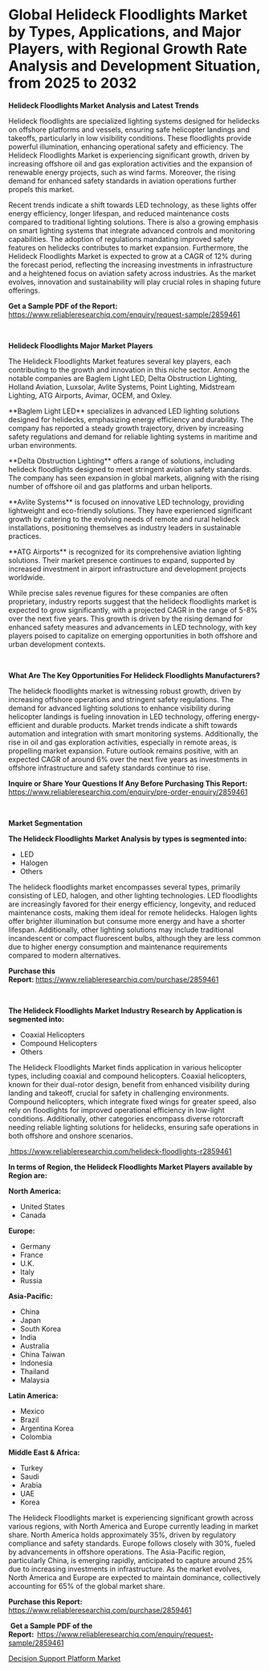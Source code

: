 <p><h1>Global Helideck Floodlights Market by Types, Applications, and Major Players, with Regional Growth Rate Analysis and Development Situation, from 2025 to 2032</h1></p><p><strong>Helideck Floodlights Market Analysis and Latest Trends</strong></p>
<p><p>Helideck floodlights are specialized lighting systems designed for helidecks on offshore platforms and vessels, ensuring safe helicopter landings and takeoffs, particularly in low visibility conditions. These floodlights provide powerful illumination, enhancing operational safety and efficiency. The Helideck Floodlights Market is experiencing significant growth, driven by increasing offshore oil and gas exploration activities and the expansion of renewable energy projects, such as wind farms. Moreover, the rising demand for enhanced safety standards in aviation operations further propels this market.</p><p>Recent trends indicate a shift towards LED technology, as these lights offer energy efficiency, longer lifespan, and reduced maintenance costs compared to traditional lighting solutions. There is also a growing emphasis on smart lighting systems that integrate advanced controls and monitoring capabilities. The adoption of regulations mandating improved safety features on helidecks contributes to market expansion. Furthermore, the Helideck Floodlights Market is expected to grow at a CAGR of 12% during the forecast period, reflecting the increasing investments in infrastructure and a heightened focus on aviation safety across industries. As the market evolves, innovation and sustainability will play crucial roles in shaping future offerings.</p></p>
<p><strong>Get a Sample PDF of the Report:&nbsp;</strong> <a href="https://www.reliableresearchiq.com/enquiry/request-sample/2859461?utm_campaign=3252&utm_medium=2&utm_source=Github&utm_content=ia&utm_term=12032025&utm_id=helideck-floodlights">https://www.reliableresearchiq.com/enquiry/request-sample/2859461</a></p>
<p>&nbsp;</p>
<p><strong>Helideck Floodlights Major Market Players</strong></p>
<p><p>The Helideck Floodlights Market features several key players, each contributing to the growth and innovation in this niche sector. Among the notable companies are Baglem Light LED, Delta Obstruction Lighting, Holland Aviation, Luxsolar, Avlite Systems, Point Lighting, Midstream Lighting, ATG Airports, Avimar, OCEM, and Oxley. </p><p>**Baglem Light LED** specializes in advanced LED lighting solutions designed for helidecks, emphasizing energy efficiency and durability. The company has reported a steady growth trajectory, driven by increasing safety regulations and demand for reliable lighting systems in maritime and urban environments.</p><p>**Delta Obstruction Lighting** offers a range of solutions, including helideck floodlights designed to meet stringent aviation safety standards. The company has seen expansion in global markets, aligning with the rising number of offshore oil and gas platforms and urban heliports.</p><p>**Avlite Systems** is focused on innovative LED technology, providing lightweight and eco-friendly solutions. They have experienced significant growth by catering to the evolving needs of remote and rural helideck installations, positioning themselves as industry leaders in sustainable practices.</p><p>**ATG Airports** is recognized for its comprehensive aviation lighting solutions. Their market presence continues to expand, supported by increased investment in airport infrastructure and development projects worldwide.</p><p>While precise sales revenue figures for these companies are often proprietary, industry reports suggest that the helideck floodlights market is expected to grow significantly, with a projected CAGR in the range of 5-8% over the next five years. This growth is driven by the rising demand for enhanced safety measures and advancements in LED technology, with key players poised to capitalize on emerging opportunities in both offshore and urban development contexts.</p></p>
<p>&nbsp;</p>
<p><strong>What Are The Key Opportunities For Helideck Floodlights Manufacturers?</strong></p>
<p><p>The helideck floodlights market is witnessing robust growth, driven by increasing offshore operations and stringent safety regulations. The demand for advanced lighting solutions to enhance visibility during helicopter landings is fueling innovation in LED technology, offering energy-efficient and durable products. Market trends indicate a shift towards automation and integration with smart monitoring systems. Additionally, the rise in oil and gas exploration activities, especially in remote areas, is propelling market expansion. Future outlook remains positive, with an expected CAGR of around 6% over the next five years as investments in offshore infrastructure and safety standards continue to rise.</p></p>
<p><strong>Inquire or Share Your Questions If Any Before Purchasing This Report:</strong> <a href="https://www.reliableresearchiq.com/enquiry/pre-order-enquiry/2859461?utm_campaign=3252&utm_medium=2&utm_source=Github&utm_content=ia&utm_term=12032025&utm_id=helideck-floodlights">https://www.reliableresearchiq.com/enquiry/pre-order-enquiry/2859461</a></p>
<p>&nbsp;</p>
<p><strong>Market Segmentation</strong></p>
<p><strong>The Helideck Floodlights Market Analysis by types is segmented into:</strong></p>
<p><ul><li>LED</li><li>Halogen</li><li>Others</li></ul></p>
<p><p>The helideck floodlights market encompasses several types, primarily consisting of LED, halogen, and other lighting technologies. LED floodlights are increasingly favored for their energy efficiency, longevity, and reduced maintenance costs, making them ideal for remote helidecks. Halogen lights offer brighter illumination but consume more energy and have a shorter lifespan. Additionally, other lighting solutions may include traditional incandescent or compact fluorescent bulbs, although they are less common due to higher energy consumption and maintenance requirements compared to modern alternatives.</p></p>
<p><strong>Purchase this Report:&nbsp;</strong><a href="https://www.reliableresearchiq.com/purchase/2859461?utm_campaign=3252&utm_medium=2&utm_source=Github&utm_content=ia&utm_term=12032025&utm_id=helideck-floodlights">https://www.reliableresearchiq.com/purchase/2859461</a></p>
<p>&nbsp;</p>
<p><strong>The Helideck Floodlights Market Industry Research by Application is segmented into:</strong></p>
<p><ul><li>Coaxial Helicopters</li><li>Compound Helicopters</li><li>Others</li></ul></p>
<p><p>The Helideck Floodlights Market finds application in various helicopter types, including coaxial and compound helicopters. Coaxial helicopters, known for their dual-rotor design, benefit from enhanced visibility during landing and takeoff, crucial for safety in challenging environments. Compound helicopters, which integrate fixed wings for greater speed, also rely on floodlights for improved operational efficiency in low-light conditions. Additionally, other categories encompass diverse rotorcraft needing reliable lighting solutions for helidecks, ensuring safe operations in both offshore and onshore scenarios.</p></p>
<p><a href="https://www.reliableresearchiq.com/helideck-floodlights-r2859461?utm_campaign=3252&utm_medium=2&utm_source=Github&utm_content=ia&utm_term=12032025&utm_id=helideck-floodlights">&nbsp;https://www.reliableresearchiq.com/helideck-floodlights-r2859461</a></p>
<p><strong>In terms of Region, the Helideck Floodlights Market Players available by Region are:</strong></p>
<p>
    <p> <strong> North America: </strong>
        <ul>
            <li>United States</li>
            <li>Canada</li>
        </ul>
        </p> 
    <p> <strong> Europe: </strong>
        <ul>
            <li>Germany</li>
            <li>France</li>
            <li>U.K.</li>
            <li>Italy</li>
            <li>Russia</li>
        </ul>
        </p> 
    <p> <strong> Asia-Pacific: </strong>
        <ul>
            <li>China</li>
            <li>Japan</li>
            <li>South Korea</li>
            <li>India</li>
            <li>Australia</li>
            <li>China Taiwan</li>
            <li>Indonesia</li>
            <li>Thailand</li>
            <li>Malaysia</li>
        </ul>
        </p> 
    <p> <strong> Latin America: </strong>
        <ul>
            <li>Mexico</li>
            <li>Brazil</li>
            <li>Argentina Korea</li>
            <li>Colombia</li>
        </ul>
        </p> 
    <p> <strong> Middle East & Africa: </strong>
        <ul>
            <li>Turkey</li>
            <li>Saudi</li>
            <li>Arabia</li>
            <li>UAE</li>
            <li>Korea</li>
        </ul>
    </p>
    </p>
<p><p>The Helideck Floodlights market is experiencing significant growth across various regions, with North America and Europe currently leading in market share. North America holds approximately 35%, driven by regulatory compliance and safety standards. Europe follows closely with 30%, fueled by advancements in offshore operations. The Asia-Pacific region, particularly China, is emerging rapidly, anticipated to capture around 25% due to increasing investments in infrastructure. As the market evolves, North America and Europe are expected to maintain dominance, collectively accounting for 65% of the global market share.</p></p>
<p><strong>Purchase this Report: </strong><a href="https://www.reliableresearchiq.com/purchase/2859461?utm_campaign=3252&utm_medium=2&utm_source=Github&utm_content=ia&utm_term=12032025&utm_id=helideck-floodlights">https://www.reliableresearchiq.com/purchase/2859461</a></p>
<p>&nbsp;<strong>Get a Sample PDF of the Report:&nbsp;&nbsp;</strong><a href="https://www.reliableresearchiq.com/enquiry/request-sample/2859461?utm_campaign=3252&utm_medium=2&utm_source=Github&utm_content=ia&utm_term=12032025&utm_id=helideck-floodlights">https://www.reliableresearchiq.com/enquiry/request-sample/2859461</a></p>
<p><strong></strong></p>
<p><p><a href="https://github.com/miottaredlin79/Market-Research-Report-List-1/blob/main/decision-support-platform-market.md?utm_campaign=3252&utm_medium=2&utm_source=Github&utm_content=ia&utm_term=12032025&utm_id=helideck-floodlights">Decision Support Platform Market</a></p></p>